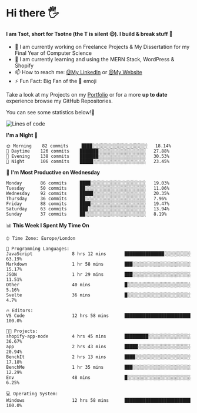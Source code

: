 # Hi there :raised_hand_with_fingers_splayed:
#### I am Tsot, short for Tsotne (the T is silent :wink:). I build & break stuff :space_invader:
- :telescope: I am currently working on Freelance Projects & My Dissertation for my Final Year of Computer Science
- :seedling: I am currently learning and using the MERN Stack, WordPress & Shopify
- :mailbox: How to reach me: [@My LinkedIn](https://www.linkedin.com/in/tsotne-gvadzabia/) or [@My Website](https://tsotnegvadzabia.me/contact)
- :zap: Fun Fact: Big Fan of the :space_invader: emoji

Take a look at my Projects on my [Portfolio](https://tsotnegvadzabia.me/) or for a more **up to date** experience browse my GitHub Repositories.

You can see some statistics below!:space_invader:
<!--START_SECTION:waka-->
![Lines of code](https://img.shields.io/badge/From%20Hello%20World%20I%27ve%20Written-3.5%20million%20lines%20of%20code-blue)

**I'm a Night 🦉** 

```text
🌞 Morning    82 commits     ████░░░░░░░░░░░░░░░░░░░░░   18.14% 
🌆 Daytime    126 commits    ███████░░░░░░░░░░░░░░░░░░   27.88% 
🌃 Evening    138 commits    ███████░░░░░░░░░░░░░░░░░░   30.53% 
🌙 Night      106 commits    █████░░░░░░░░░░░░░░░░░░░░   23.45%

```
📅 **I'm Most Productive on Wednesday** 

```text
Monday       86 commits     ████░░░░░░░░░░░░░░░░░░░░░   19.03% 
Tuesday      50 commits     ██░░░░░░░░░░░░░░░░░░░░░░░   11.06% 
Wednesday    92 commits     █████░░░░░░░░░░░░░░░░░░░░   20.35% 
Thursday     36 commits     ██░░░░░░░░░░░░░░░░░░░░░░░   7.96% 
Friday       88 commits     ████░░░░░░░░░░░░░░░░░░░░░   19.47% 
Saturday     63 commits     ███░░░░░░░░░░░░░░░░░░░░░░   13.94% 
Sunday       37 commits     ██░░░░░░░░░░░░░░░░░░░░░░░   8.19%

```


📊 **This Week I Spent My Time On** 

```text
⌚︎ Time Zone: Europe/London

💬 Programming Languages: 
JavaScript               8 hrs 12 mins       ███████████████░░░░░░░░░░   63.19% 
Markdown                 1 hr 58 mins        ███░░░░░░░░░░░░░░░░░░░░░░   15.17% 
JSON                     1 hr 29 mins        ███░░░░░░░░░░░░░░░░░░░░░░   11.51% 
Other                    40 mins             █░░░░░░░░░░░░░░░░░░░░░░░░   5.16% 
Svelte                   36 mins             █░░░░░░░░░░░░░░░░░░░░░░░░   4.7%

🔥 Editors: 
VS Code                  12 hrs 58 mins      █████████████████████████   100.0%

🐱‍💻 Projects: 
shopify-app-node         4 hrs 45 mins       █████████░░░░░░░░░░░░░░░░   36.67% 
app                      2 hrs 43 mins       █████░░░░░░░░░░░░░░░░░░░░   20.94% 
BenchIt                  2 hrs 13 mins       ████░░░░░░░░░░░░░░░░░░░░░   17.18% 
BenchMe                  1 hr 35 mins        ███░░░░░░░░░░░░░░░░░░░░░░   12.29% 
Env                      48 mins             █░░░░░░░░░░░░░░░░░░░░░░░░   6.25%

💻 Operating System: 
Windows                  12 hrs 58 mins      █████████████████████████   100.0%

```


<!--END_SECTION:waka-->
